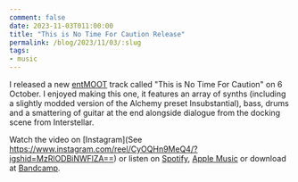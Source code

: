 ```yaml
---
comment: false
date: 2023-11-03T011:00:00
title: "This is No Time For Caution Release"
permalink: /blog/2023/11/03/:slug
tags:
- music
---
```


I released a new [entMOOT](https://ent-moot.bandcamp.com) track called "This is No Time For Caution" on 6 October. I enjoyed making this one, it features an array of synths (including a slightly modded version of the Alchemy preset Insubstantial), bass, drums and a smattering of guitar at the end alongside dialogue from the docking scene from Interstellar.

Watch the video on [Instagram](See https://www.instagram.com/reel/CyOQHn9MeQ4/?igshid=MzRlODBiNWFlZA==) or listen on [Spotify](https://open.spotify.com/track/46xJc3zs344yt6PFMhv0KH?si=2ee7f15bd50d443e), [Apple Music](https://music.apple.com/gb/album/this-is-no-time-for-caution/1710949106?i=1710949107) or download at [Bandcamp](https://ent-moot.bandcamp.com/track/this-is-no-time-for-caution).